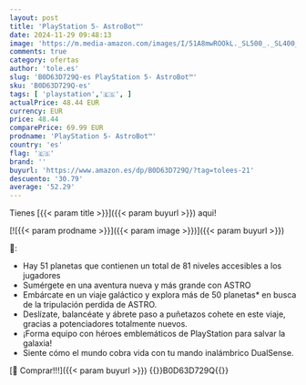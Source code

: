 ```yaml
---
layout: post
title: 'PlayStation 5- AstroBot™'
date: 2024-11-29 09:48:13
image: 'https://m.media-amazon.com/images/I/51A8mwROOkL._SL500_._SL400_.jpg'
comments: true
category: ofertas
author: 'tole.es'
slug: 'B0D63D729Q-es PlayStation 5- AstroBot™'
sku: 'B0D63D729Q-es'
tags: [ 'playstation','🇪🇸', ]
actualPrice: 48.44 EUR
currency: EUR
price: 48.44
comparePrice: 69.99 EUR
prodname: 'PlayStation 5- AstroBot™'
country: 'es'
flag: '🇪🇸'
brand: ''
buyurl: 'https://www.amazon.es/dp/B0D63D729Q/?tag=tolees-21'
descuento: '30.79'
average: '52.29'
---
```


Tienes [{{< param title >}}]({{< param buyurl >}}) aqui!

[![{{< param prodname >}}]({{< param image >}})]({{< param buyurl >}})

🔎:

- Hay 51 planetas que contienen un total de 81 niveles accesibles a los jugadores
- Sumérgete en una aventura nueva y más grande con ASTRO
- Embárcate en un viaje galáctico y explora más de 50 planetas* en busca de la tripulación perdida de ASTRO.
- Deslízate, balancéate y ábrete paso a puñetazos cohete en este viaje, gracias a potenciadores totalmente nuevos.
- ¡Forma equipo con héroes emblemáticos de PlayStation para salvar la galaxia!
- Siente cómo el mundo cobra vida con tu mando inalámbrico DualSense.

[🛒 Comprar!!!]({{< param buyurl >}})
{{<world>}}B0D63D729Q{{</world>}}
